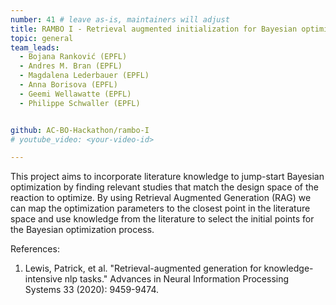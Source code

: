 ```yaml
---
number: 41 # leave as-is, maintainers will adjust
title: RAMBO I - Retrieval augmented initialization for Bayesian optimization strategy
topic: general
team_leads:
  - Bojana Ranković (EPFL)
  - Andres M. Bran (EPFL)
  - Magdalena Lederbauer (EPFL)
  - Anna Borisova (EPFL)
  - Geemi Wellawatte (EPFL)
  - Philippe Schwaller (EPFL)


github: AC-BO-Hackathon/rambo-I
# youtube_video: <your-video-id>

---
```


This project aims to incorporate literature knowledge to jump-start Bayesian optimization by finding relevant studies that match the design space of the reaction to optimize. By using Retrieval Augmented Generation (RAG) we can map the optimization parameters to the closest point in the literature space and use knowledge from the literature to select the initial points for the Bayesian optimization process. 

References:

1. Lewis, Patrick, et al. "Retrieval-augmented generation for knowledge-intensive nlp tasks." Advances in Neural Information Processing Systems 33 (2020): 9459-9474.
